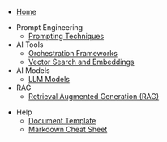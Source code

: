 * [Home](/)
- Prompt Engineering 
    - [Prompting Techniques](documents/prompting-techniques.md)
- AI Tools
    - [Orchestration Frameworks](documents/orchestration-frameworks.md)
    - [Vector Search and Embeddings](documents/vector-search-and-embeddings.md)
- AI Models
    - [LLM Models](documents/LLM-models.md)
- RAG
  - [Retrieval Augmented Generation (RAG)](documents/rag.md)
<!-- Leave the Help section the last one  -->
- Help 
  - [Document Template](templates/research-document-template.md)
  - [Markdown Cheat Sheet](templates/markdown-cheat-sheet.md)